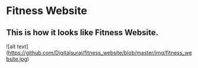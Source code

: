 # Fitness Website
## This is how it looks like Fitness Website.
![alt text] (https://github.com/Digitalsuraj/fitness_website/blob/master/img/fitness_website.jpg)
